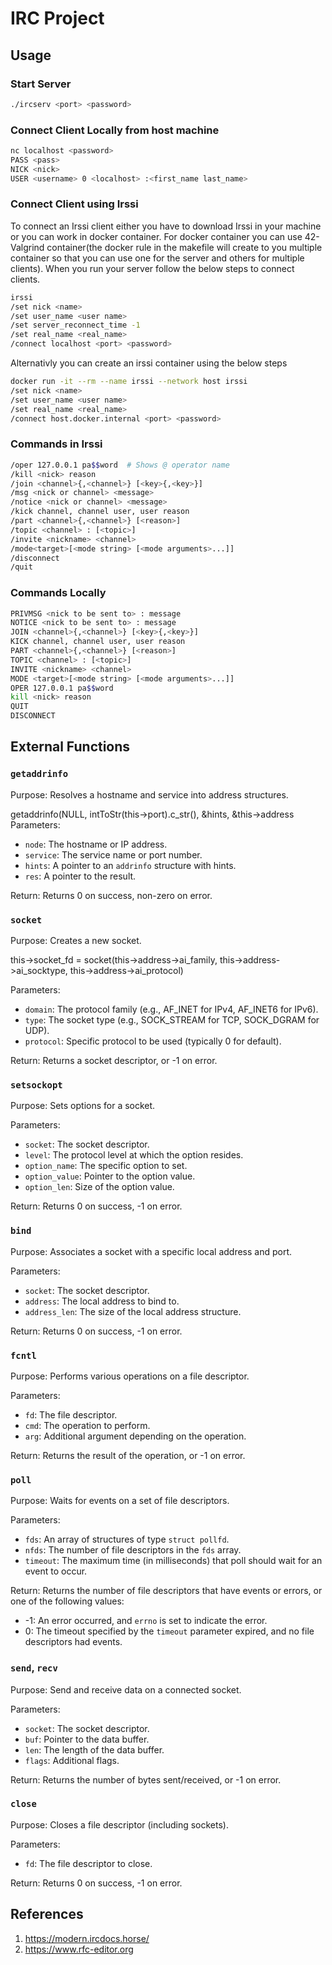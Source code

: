 # IRC Project

## Usage

### Start Server
```bash
./ircserv <port> <password>
```
### Connect Client Locally from host machine
```bash
nc localhost <password>
PASS <pass>
NICK <nick>
USER <username> 0 <localhost> :<first_name last_name>
```

### Connect Client using Irssi
To connect an Irssi client either you have to download Irssi in your machine or you can work in docker container. For docker container you can use 42-Valgrind container(the docker rule in the makefile will create to you multiple container so that you can use one for the server and others for multiple clients). When you run your server follow the below steps to connect clients. 
```bash
irssi
/set nick <name>
/set user_name <user name>
/set server_reconnect_time -1
/set real_name <real_name>
/connect localhost <port> <password>
```
Alternativly you can create an irssi container using the below steps 
```bash
docker run -it --rm --name irssi --network host irssi
/set nick <name>
/set user_name <user name>
/set real_name <real_name>
/connect host.docker.internal <port> <password>
```
### Commands in Irssi
```bash
/oper 127.0.0.1 pa$$word  # Shows @ operator name
/kill <nick> reason
/join <channel>{,<channel>} [<key>{,<key>}]
/msg <nick or channel> <message>
/notice <nick or channel> <message>
/kick channel, channel user, user reason
/part <channel>{,<channel>} [<reason>]
/topic <channel> : [<topic>]
/invite <nickname> <channel>
/mode<target>[<mode string> [<mode arguments>...]]
/disconnect
/quit
```

### Commands Locally
```bash
PRIVMSG <nick to be sent to> : message
NOTICE <nick to be sent to> : message
JOIN <channel>{,<channel>} [<key>{,<key>}]
KICK channel, channel user, user reason
PART <channel>{,<channel>} [<reason>]
TOPIC <channel> : [<topic>]
INVITE <nickname> <channel>
MODE <target>[<mode string> [<mode arguments>...]]
OPER 127.0.0.1 pa$$word
kill <nick> reason
QUIT
DISCONNECT

```
## External Functions

### `getaddrinfo`

Purpose: Resolves a hostname and service into address structures.

getaddrinfo(NULL, intToStr(this->port).c_str(), &hints, &this->address
Parameters:

- `node`: The hostname or IP address.
- `service`: The service name or port number.
- `hints`: A pointer to an `addrinfo` structure with hints.
- `res`: A pointer to the result.

Return: Returns 0 on success, non-zero on error.

### `socket`

Purpose: Creates a new socket.

this->socket_fd = socket(this->address->ai_family, this->address->ai_socktype, this->address->ai_protocol)

Parameters:
- `domain`: The protocol family (e.g., AF_INET for IPv4, AF_INET6 for IPv6).
- `type`: The socket type (e.g., SOCK_STREAM for TCP, SOCK_DGRAM for UDP).
- `protocol`: Specific protocol to be used (typically 0 for default).

Return: Returns a socket descriptor, or -1 on error.

### `setsockopt`

Purpose: Sets options for a socket.

Parameters:
- `socket`: The socket descriptor.
- `level`: The protocol level at which the option resides.
- `option_name`: The specific option to set.
- `option_value`: Pointer to the option value.
- `option_len`: Size of the option value.

Return: Returns 0 on success, -1 on error.

### `bind`

Purpose: Associates a socket with a specific local address and port.

Parameters:
- `socket`: The socket descriptor.
- `address`: The local address to bind to.
- `address_len`: The size of the local address structure.

Return: Returns 0 on success, -1 on error.

### `fcntl`

Purpose: Performs various operations on a file descriptor.

Parameters:
- `fd`: The file descriptor.
- `cmd`: The operation to perform.
- `arg`: Additional argument depending on the operation.

Return: Returns the result of the operation, or -1 on error.

### `poll`

Purpose: Waits for events on a set of file descriptors.

Parameters:
- `fds`: An array of structures of type `struct pollfd`.
- `nfds`: The number of file descriptors in the `fds` array.
- `timeout`: The maximum time (in milliseconds) that poll should wait for an event to occur.

Return: Returns the number of file descriptors that have events or errors, or one of the following values:
- -1: An error occurred, and `errno` is set to indicate the error.
- 0: The timeout specified by the `timeout` parameter expired, and no file descriptors had events.

### `send`, `recv`

Purpose: Send and receive data on a connected socket.

Parameters:
- `socket`: The socket descriptor.
- `buf`: Pointer to the data buffer.
- `len`: The length of the data buffer.
- `flags`: Additional flags.

Return: Returns the number of bytes sent/received, or -1 on error.

### `close`

Purpose: Closes a file descriptor (including sockets).

Parameters:
- `fd`: The file descriptor to close.

Return: Returns 0 on success, -1 on error.

## References

1. https://modern.ircdocs.horse/
2. https://www.rfc-editor.org
